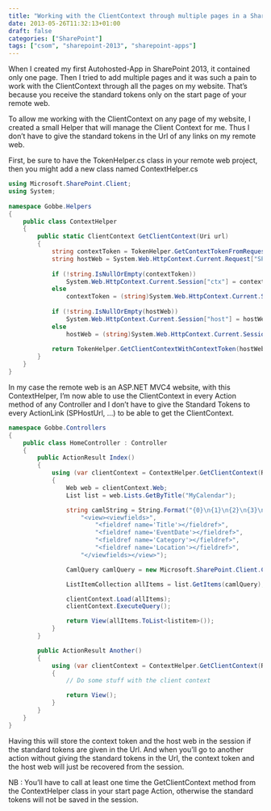 ```yaml
---
title: "Working with the ClientContext through multiple pages in a SharePoint cloud-hosted App"
date: 2013-05-26T11:32:13+01:00
draft: false
categories: ["SharePoint"]
tags: ["csom", "sharepoint-2013", "sharepoint-apps"]
---
```


When I created my first Autohosted-App in SharePoint 2013, it contained only one page. Then I tried to add multiple pages and it was such a pain to work with the ClientContext through all the pages on my website. That’s because you receive the standard tokens only on the start page of your remote web.

<!--more-->

To allow me working with the ClientContext on any page of my website, I created a small Helper that will manage the Client Context for me. Thus I don’t have to give the standard tokens in the Url of any links on my remote web.

First, be sure to have the TokenHelper.cs class in your remote web project, then you might add a new class named ContextHelper.cs

```csharp
using Microsoft.SharePoint.Client;
using System;
 
namespace Gobbe.Helpers
{
    public class ContextHelper
    {
        public static ClientContext GetClientContext(Uri url)
        {
            string contextToken = TokenHelper.GetContextTokenFromRequest(System.Web.HttpContext.Current.Request);
            string hostWeb = System.Web.HttpContext.Current.Request["SPHostUrl"];
 
            if (!string.IsNullOrEmpty(contextToken))
                System.Web.HttpContext.Current.Session["ctx"] = contextToken;
            else
                contextToken = (string)System.Web.HttpContext.Current.Session["ctx"];
 
            if (!string.IsNullOrEmpty(hostWeb))
                System.Web.HttpContext.Current.Session["host"] = hostWeb;
            else
                hostWeb = (string)System.Web.HttpContext.Current.Session["host"];
 
            return TokenHelper.GetClientContextWithContextToken(hostWeb, contextToken, url.Authority);
        }
    }
}
```

In my case the remote web is an ASP.NET MVC4 website, with this ContextHelper, I’m now able to use the ClientContext in every Action method of any Controller and I don’t have to give the Standard Tokens to every ActionLink (SPHostUrl, …) to be able to get the ClientContext.

```csharp
namespace Gobbe.Controllers
{
    public class HomeController : Controller
    {
        public ActionResult Index()
        {
            using (var clientContext = ContextHelper.GetClientContext(Request.Url))
            {
                Web web = clientContext.Web;
                List list = web.Lists.GetByTitle("MyCalendar");

                string camlString = String.Format("{0}\n{1}\n{2}\n{3}\n{4}\n{5}",
                    "<view><viewfields>",
                        "<fieldref name='Title'></fieldref>",
                        "<fieldref name='EventDate'></fieldref>",
                        "<fieldref name='Category'></fieldref>",
                        "<fieldref name='Location'></fieldref>",
                    "</viewfields></view>");

                CamlQuery camlQuery = new Microsoft.SharePoint.Client.CamlQuery() { ViewXml = camlString };

                ListItemCollection allItems = list.GetItems(camlQuery);

                clientContext.Load(allItems);
                clientContext.ExecuteQuery();

                return View(allItems.ToList<listitem>());
            }
        }

        public ActionResult Another()
        {
            using (var clientContext = ContextHelper.GetClientContext(Request.Url))
            {
                // Do some stuff with the client context

                return View();
            }
        }
    }
}
```

Having this will store the context token and the host web in the session if the standard tokens are given in the Url. And when you’ll go to another action without giving the standard tokens in the Url, the context token and the host web will just be recovered from the session.

NB : You’ll have to call at least one time the GetClientContext method from the ContextHelper class in your start page Action, otherwise the standard tokens will not be saved in the session.